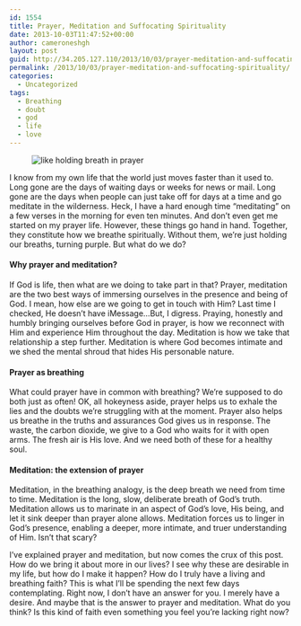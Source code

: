 ```yaml
---
id: 1554
title: Prayer, Meditation and Suffocating Spirituality
date: 2013-10-03T11:47:52+00:00
author: cameroneshgh
layout: post
guid: http://34.205.127.110/2013/10/03/prayer-meditation-and-suffocating-spirituality/
permalink: /2013/10/03/prayer-meditation-and-suffocating-spirituality/
categories:
  - Uncategorized
tags:
  - Breathing
  - doubt
  - god
  - life
  - love
---
```

<figure> 

<img alt="like holding breath in prayer" src="https://waywardjourneyer.files.wordpress.com/2013/10/7bd5f-08i_5xuwvp2h2kkyr.jpg?w=525" data-recalc-dims="1" />
  
</figure> 

I know from my own life that the world just moves faster than it used to. Long gone are the days of waiting days or weeks for news or mail. Long gone are the days when people can just take off for days at a time and go meditate in the wilderness. Heck, I have a hard enough time “meditating” on a few verses in the morning for even ten minutes. And don’t even get me started on my prayer life. However, these things go hand in hand. Together, they constitute how we breathe spiritually. Without them, we’re just holding our breaths, turning purple. But what do we do?

#### Why prayer and meditation?

If God is life, then what are we doing to take part in that? Prayer, meditation are the two best ways of immersing ourselves in the presence and being of God. I mean, how else are we going to get in touch with Him? Last time I checked, He doesn’t have iMessage…But, I digress. Praying, honestly and humbly bringing ourselves before God in prayer, is how we reconnect with Him and experience Him throughout the day. Meditation is how we take that relationship a step further. Meditation is where God becomes intimate and we shed the mental shroud that hides His personable nature.

#### Prayer as breathing

What could prayer have in common with breathing? We’re supposed to do both just as often! OK, all hokeyness aside, prayer helps us to exhale the lies and the doubts we’re struggling with at the moment. Prayer also helps us breathe in the truths and assurances God gives us in response. The waste, the carbon dioxide, we give to a God who waits for it with open arms. The fresh air is His love. And we need both of these for a healthy soul.

#### Meditation: the extension of prayer

Meditation, in the breathing analogy, is the deep breath we need from time to time. Meditation is the long, slow, deliberate breath of God’s truth. Meditation allows us to marinate in an aspect of God’s love, His being, and let it sink deeper than prayer alone allows. Meditation forces us to linger in God’s presence, enabling a deeper, more intimate, and truer understanding of Him. Isn’t that scary?

I’ve explained prayer and meditation, but now comes the crux of this post. How do we bring it about more in our lives? I see why these are desirable in my life, but how do I make it happen? How do I truly have a living and breathing faith? This is what I’ll be spending the next few days contemplating. Right now, I don’t have an answer for you. I merely have a desire. And maybe that is the answer to prayer and meditation. What do you think? Is this kind of faith even something you feel you’re lacking right now?